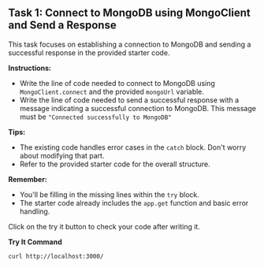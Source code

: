 ## Task 1: Connect to MongoDB using MongoClient and Send a Response

This task focuses on establishing a connection to MongoDB and sending a successful response in the provided starter code.

**Instructions:**

- Write the line of code needed to connect to MongoDB using `MongoClient.connect` and the provided `mongoUrl` variable.
- Write the line of code needed to send a successful response with a message indicating a successful connection to MongoDB. This message must be `"Connected successfully to MongoDB"`

**Tips:**

- The existing code handles error cases in the `catch` block. Don't worry about modifying that part.
- Refer to the provided starter code for the overall structure.

**Remember:**

- You'll be filling in the missing lines within the `try` block.
- The starter code already includes the `app.get` function and basic error handling.

Click on the try it button to check your code after writing it.

**Try It Command**

```sh
curl http://localhost:3000/
```
